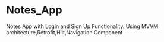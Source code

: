 # Notes_App
Notes App with Login and Sign Up Functionality.
Using MVVM architecture,Retrofit,Hilt,Navigation Component
